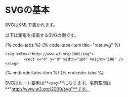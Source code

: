# SVGの基本

SVGはXMLで書かれます。

以下は矩形を描画するSVGの例です。

{% code-tabs %}
{% code-tabs-item title="rest.svg" %}
```markup
<svg xmlns="http://www.w3.org/2000/svg"> 
　　　　　<rect x="0" y="0" width="100" height="100" />
</svg>
```
{% endcode-tabs-item %}
{% endcode-tabs %}

SVGはルート要素は**`<svg>`**になります。名前空間は **"http://www.w3.org/2000/svg"**です。

